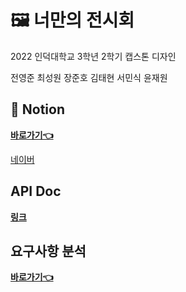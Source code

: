 # 🖼 너만의 전시회
2022 인덕대학교 3학년 2학기 캡스톤 디자인

전영준
최성원
장준호
김태현 
서민식
윤재원

## 📔 Notion
<a href="https://own-exhibition.notion.site/Own-Exhibition-61d2dcf0983a4ea393301c9f2453374a/" target="_blank">**바로가기👈**</a>

<a href="https://www.naver.com/" target="_blank">네이버</a>

## API Doc
[**링크**](https://github.com/Induk-Capstone-Culture-island/.github/your_exhibition_API.html)

## 요구사항 분석
[**바로가기👈**](https://github.com/Induk-Capstone-Culture-island/.github#%EC%9A%94%EA%B5%AC%EC%82%AC%ED%95%AD-%EB%B6%84%EC%84%9D)
